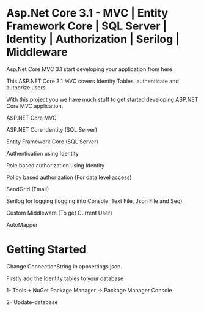 # Asp.Net Core 3.1 - MVC | Entity Framework Core | SQL Server | Identity | Authorization | Serilog | Middleware
Asp.Net Core MVC 3.1 start developing your application from here.


This ASP.NET Core 3.1 MVC covers Identity Tables, authenticate and authorize users.

With this project you we have much stuff to get started developing ASP.NET Core MVC application.

ASP.NET Core MVC

ASP.NET Core Identity (SQL Server)

Entity Framework Core (SQL Server)

Authentication using Identity

Role based authorization using Identity

Policy based authorization (For data level access)

SendGrid (Email)

Serilog for logging (logging into Console, Text File, Json File and Seq)

Custom Middleware (To get Current User)

AutoMapper

Getting Started
===================================================================================================
Change ConnectionString in appsettings.json.

Firstly add the Identity tables to your database

1- Tools-> NuGet Package Manager -> Package Manager Console

2- Update-database
